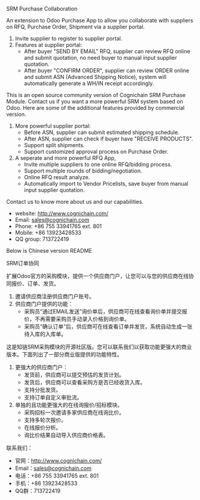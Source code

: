 SRM Purchase Collaboration

An extension to Odoo Purchase App to allow you collaborate with suppliers on RFQ, Purchase Order, Shipment via a supplier portal.
1. Invite supplier to register to supplier portal.
2. Features at supplier portal:
   - After buyer "SEND BY EMAIL" RFQ, supplier can review RFQ online and submit quotation, no need buyer to manual input supplier quotation.
   - After buyer "CONFIRM ORDER", supplier can review ORDER online and submit ASN (Advanced Shipping Notice), system will automatically generate a WH/IN receipt accordingly.

This is an open source community version of Cognichain SRM Purchase Module. Contact us if you want a more powerful SRM system based on Odoo. Here are some of the additional features provided by commercial version.
1. More powerful supplier portal:
   - Before ASN, supplier can submit estimated shipping schedule.
   - After ASN, supplier can check if buyer have "RECEIVE PRODUCTS".
   - Support split shipments.
   - Support customized approval process on Purchase Order.
2. A seperate and more powerful RFQ App,
   - Invite multiple suppliers to one online RFQ/bidding process.
   - Support multiple rounds of bidding/negotiation.
   - Online RFQ result analyze.
   - Automatically import to Vendor Pricelists, save buyer from manual input supplier quotation.

Contact us to know more about us and our capabilities.
- website: http://www.cognichain.com/
- Email: sales@cognichain.com
- Phone: +86 755 33941765 ext. 801
- Mobile: +86 13923428533
- QQ group: 713722419

Below is Chinese version README


SRM订单协同

扩展Odoo官方的采购模块，提供一个供应商门户，让您可以与您的供应商在线协同报价、订单、发货。
1. 邀请供应商注册供应商门户账号。
2. 供应商门户提供的功能：
   - 采购员“通过EMAIL发送”询价单后，供应商可在线查看询价单并提交报价，不再需要采购员手动录入价格到询价单。
   - 采购员“确认订单”后，供应商可在线查看订单并发货，系统自动生成一张待入库的入库单。

这是知链SRM采购模块的开源社区版。您可以联系我们以获取功能更强大的商业版本。下面列出了一部分商业版提供的功能特性。
1. 更强大的供应商门户：
   - 发货前，供应商可以提交预估的发货计划。
   - 发货后，供应商可以查看采购方是否已经收货入库。
   - 支持分批发货。
   - 支持订单自定义审批流。
2. 单独的且功能更强大的在线询报价/招标模块。
   - 采购招标一次邀请多家供应商在线询比价。
   - 支持多轮次报价。
   - 在线报价分析。
   - 询比价结果自动导入供应商价格表。

联系我们：
- 官网：http://www.cognichain.com/
- Email：sales@cognichain.com
- 电话：+86 755 33941765 ext. 801
- 手机：+86 13923428533
- QQ群：713722419
